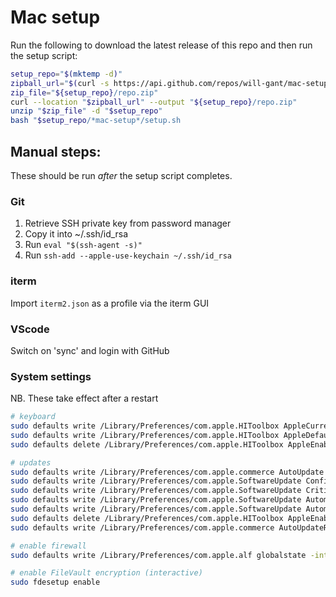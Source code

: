 # Mac setup

Run the following to download the latest release of this repo and then run the setup script:

```bash
setup_repo="$(mktemp -d)"
zipball_url="$(curl -s https://api.github.com/repos/will-gant/mac-setup/releases/latest | grep zipball_url | cut -d '"' -f 4)"
zip_file="${setup_repo}/repo.zip"
curl --location "$zipball_url" --output "${setup_repo}/repo.zip"
unzip "$zip_file" -d "$setup_repo"
bash "$setup_repo/*mac-setup*/setup.sh
```

## Manual steps:

These should be run _after_ the setup script completes.
### Git

1. Retrieve SSH private key from password manager
1. Copy it into ~/.ssh/id_rsa
1. Run `eval "$(ssh-agent -s)"`
1. Run `ssh-add --apple-use-keychain ~/.ssh/id_rsa`

### iterm

Import `iterm2.json` as a profile via the iterm GUI

### VScode

Switch on 'sync' and login with GitHub

### System settings

NB. These take effect after a restart

```bash
# keyboard
sudo defaults write /Library/Preferences/com.apple.HIToolbox AppleCurrentKeyboardLayoutInputSourceID "com.apple.keylayout.British"
sudo defaults write /Library/Preferences/com.apple.HIToolbox AppleDefaultAsciiInputSource -dict InputSourceKind "Keyboard Layout" "KeyboardLayout ID" -int 2 "KeyboardLayout Name" British
sudo defaults delete /Library/Preferences/com.apple.HIToolbox AppleEnabledInputSources

# updates
sudo defaults write /Library/Preferences/com.apple.commerce AutoUpdate -bool true
sudo defaults write /Library/Preferences/com.apple.SoftwareUpdate ConfigDataInstall -bool true
sudo defaults write /Library/Preferences/com.apple.SoftwareUpdate CriticalUpdateInstall -bool true
sudo defaults write /Library/Preferences/com.apple.SoftwareUpdate AutomaticCheckEnabled -bool true
sudo defaults write /Library/Preferences/com.apple.SoftwareUpdate AutomaticDownload -bool true
sudo defaults delete /Library/Preferences/com.apple.HIToolbox AppleEnabledInputSources
sudo defaults write /Library/Preferences/com.apple.commerce AutoUpdateRestartRequired -bool true

# enable firewall
sudo defaults write /Library/Preferences/com.apple.alf globalstate -int 2

# enable FileVault encryption (interactive)
sudo fdesetup enable
```